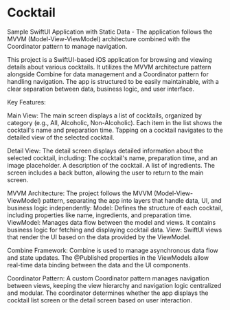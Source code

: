 # Cocktail
Sample SwiftUI Application with Static Data - The application follows the MVVM (Model-View-ViewModel) architecture combined with the Coordinator pattern to manage navigation.

This project is a SwiftUI-based iOS application for browsing and viewing details about various cocktails. It utilizes the MVVM architecture pattern alongside Combine for data management and a Coordinator pattern for handling navigation. The app is structured to be easily maintainable, with a clear separation between data, business logic, and user interface.

Key Features:

Main View:
The main screen displays a list of cocktails, organized by category (e.g., All, Alcoholic, Non-Alcoholic).
Each item in the list shows the cocktail's name and preparation time.
Tapping on a cocktail navigates to the detailed view of the selected cocktail.

Detail View:
The detail screen displays detailed information about the selected cocktail, including:
The cocktail's name, preparation time, and an image placeholder.
A description of the cocktail.
A list of ingredients.
The screen includes a back button, allowing the user to return to the main screen.

MVVM Architecture:
The project follows the MVVM (Model-View-ViewModel) pattern, separating the app into layers that handle data, UI, and business logic independently:
Model: Defines the structure of each cocktail, including properties like name, ingredients, and preparation time.
ViewModel: Manages data flow between the model and views. It contains business logic for fetching and displaying cocktail data.
View: SwiftUI views that render the UI based on the data provided by the ViewModel.

Combine Framework:
Combine is used to manage asynchronous data flow and state updates. The @Published properties in the ViewModels allow real-time data binding between the data and the UI components.

Coordinator Pattern:
A custom Coordinator pattern manages navigation between views, keeping the view hierarchy and navigation logic centralized and modular.
The coordinator determines whether the app displays the cocktail list screen or the detail screen based on user interaction.
